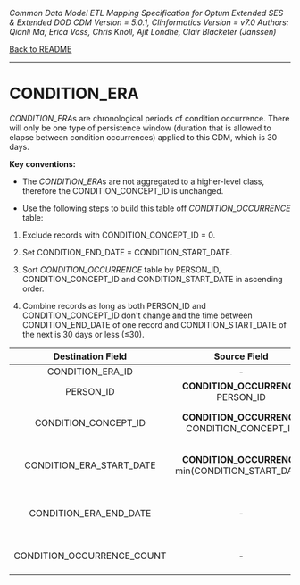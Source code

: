 *Common Data Model ETL Mapping Specification for Optum Extended SES & Extended DOD 
CDM Version = 5.0.1, Clinformatics Version = v7.0
Authors: Qianli Ma; Erica Voss, Chris Knoll, Ajit Londhe, Clair Blacketer (Janssen)*

[Back to README](readme.md)

---

# CONDITION_ERA

*CONDITION_ERA*s are chronological periods of condition occurrence.
There will only be one type of persistence window (duration that is
allowed to elapse between condition occurrences) applied to this CDM,
which is 30 days.

**Key conventions:**

-   The *CONDITION_ERA*s are not aggregated to a higher-level class,
    therefore the CONDITION_CONCEPT_ID is unchanged.

-   Use the following steps to build this table off
    *CONDITION_OCCURRENCE* table:

1.  Exclude records with CONDITION_CONCEPT_ID = 0.

2.  Set CONDITION_END_DATE = CONDITION_START_DATE.

3.  Sort *CONDITION_OCCURRENCE* table by PERSON_ID,
    CONDITION_CONCEPT_ID and CONDITION_START_DATE in
    ascending order.

4.  Combine records as long as both PERSON_ID and
    CONDITION_CONCEPT_ID don't change and the time between
    CONDITION_END_DATE of one record and CONDITION_START_DATE of the
    next is 30 days or less (&le;30).

<a name="table-mappings-condition-era"></a>

**Destination Field**|**Source Field**|**Applied Rule**|**Comment**
:-----:|:-----:|:-----:|:-----:
CONDITION_ERA_ID|-|System generated.| 
PERSON_ID|**CONDITION_OCCURRENCE** PERSON_ID| | 
CONDITION_CONCEPT_ID|**CONDITION_OCCURRENCE** CONDITION_CONCEPT_ID|Do not build CONDITION_ERAS where the CONDITION_OCCURRENCE.CONDITION_CONCEPT_ID is 0.| 
CONDITION_ERA_START_DATE|**CONDITION_OCCURRENCE** min(CONDITION_START_DATE)|The start date for the condition era constructed from the individual instances of condition occurrences. It is the start date of the very first chronologically recorded instance of the condition.| 
CONDITION_ERA_END_DATE|-|The end date for the condition era constructed from the individual instances of condition occurrences. It is the end date of the final continuously recorded instance of the condition. | 
CONDITION_OCCURRENCE_COUNT|-|Sum up the number of CONDITION_OCCURRENCEs for this PERSON_ID and this CONCEPT_ID during the exposure window being built.| 
